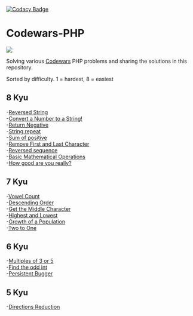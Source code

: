 [![Codacy Badge](https://api.codacy.com/project/badge/Grade/b0cd3c35ac394745958dd1b803cafe95)](https://www.codacy.com/manual/w3bdesign/Codewars-PHP?utm_source=github.com&amp;utm_medium=referral&amp;utm_content=w3bdesign/Codewars-PHP&amp;utm_campaign=Badge_Grade)

# Codewars-PHP
<a href="https://www.codewars.com/users/w3bdesign"><img src="https://www.codewars.com/users/w3bdesign/badges/large"></a>

Solving various <a href="http://www.codewars.com">Codewars</a> PHP problems and sharing the solutions in this repository.
 
Sorted by difficulty. 1 = hardest, 8 = easiest
 
## 8 Kyu
-<a href="https://www.codewars.com/kata/57eae20f5500ad98e50002c5">Reversed String</a><br/>
-<a href="https://www.codewars.com/kata/5265326f5fda8eb1160004c8">Convert a Number to a String!</a><br/>
-<a href="https://www.codewars.com/kata/55685cd7ad70877c23000102">Return Negative</a><br/>
-<a href="https://www.codewars.com/kata/57a0e5c372292dd76d000d7e">String repeat</a><br/>
-<a href="https://www.codewars.com/kata/5715eaedb436cf5606000381">Sum of positive</a><br/>
-<a href="https://www.codewars.com/kata/56bc28ad5bdaeb48760009b0">Remove First and Last Character</a><br/>
-<a href="https://www.codewars.com/kata/5a00e05cc374cb34d100000d">Reversed sequence </a><br/>
-<a href="https://www.codewars.com/kata/57356c55867b9b7a60000bd7">Basic Mathematical Operations</a> <br/>
-<a href="https://www.codewars.com/kata/5601409514fc93442500010b">How good are you really?</a>
 
## 7 Kyu
-<a href="https://www.codewars.com/kata/54ff3102c1bad923760001f3">Vowel Count</a><br/>
-<a href="https://www.codewars.com/kata/5467e4d82edf8bbf40000155">Descending Order</a><br/>
-<a href="https://www.codewars.com/kata/56747fd5cb988479af000028">Get the Middle Character</a><br/>
-<a href="https://www.codewars.com/kata/554b4ac871d6813a03000035">Highest and Lowest</a><br/>
-<a href="https://www.codewars.com/kata/563b662a59afc2b5120000c6">Growth of a Population</a><br/>
-<a href="https://www.codewars.com/kata/5656b6906de340bd1b0000ac">Two to One</a>
 
## 6 Kyu
-<a href="https://www.codewars.com/kata/514b92a657cdc65150000006">Multiples of 3 or 5</a><br/>
-<a href="https://www.codewars.com/kata/54da5a58ea159efa38000836">Find the odd int</a><br/>
-<a href="https://www.codewars.com/kata/persistent-bugger/">Persistent Bugger</a>
 
## 5 Kyu
-<a href="https://www.codewars.com/kata/550f22f4d758534c1100025a">Directions Reduction</a><br/>
